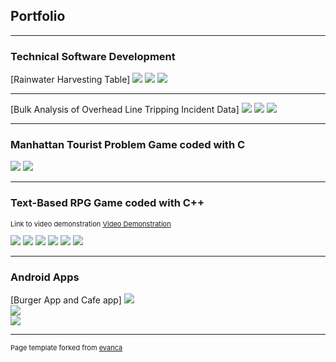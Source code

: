 ## Portfolio

---

### Technical Software Development

[Rainwater Harvesting Table]
<img src="images/TSD/Output1.PNG?raw=true"/>
<img src="images/TSD/Output2.PNG?raw=true"/>
<img src="images/TSD/Output3.PNG?raw=true"/>

---
[Bulk Analysis of Overhead Line Tripping
Incident Data]
<img src="images/TSD/oht_data.txt_output.PNG?raw=true"/>
<img src="images/TSD/oht_long.txt_output.PNG?raw=true"/>
<img src="images/TSD/oht_short.txt_output.PNG?raw=true"/>

---
### Manhattan Tourist Problem Game coded with C
<img src="images/MTP/MTP.PNG?raw=true"/>
<img src="images/MTP/MTP2.PNG?raw=true"/>

---
### Text-Based RPG Game coded with C++ 
<p style="font-size:11px">Link to video demonstration <a href="https://www.youtube.com/watch?v=UaTi9NMVs7E">Video Demonstration</a></p>
<img src="images/Data Structures/Menu.PNG?raw=true"/>
<img src="images/Data Structures/Help.PNG?raw=true"/>
<img src="images/Data Structures/Inventory.PNG?raw=true"/>
<img src="images/Data Structures/Event.PNG?raw=true"/>
<img src="images/Data Structures/Quest.PNG?raw=true"/>
<img src="images/Data Structures/Riddle.PNG?raw=true"/>

---
### Android Apps

[Burger App and Cafe app]
<img src="images/Android/Burger App.PNG?raw=true"/>
<br>
<img src="images/Android/English.PNG?raw=true"/>
<br>
<img src="images/Android/in france.PNG?raw=true"/>





---
<p style="font-size:11px">Page template forked from <a href="https://github.com/evanca/quick-portfolio">evanca</a></p>
<!-- Remove above link if you don't want to attibute -->

